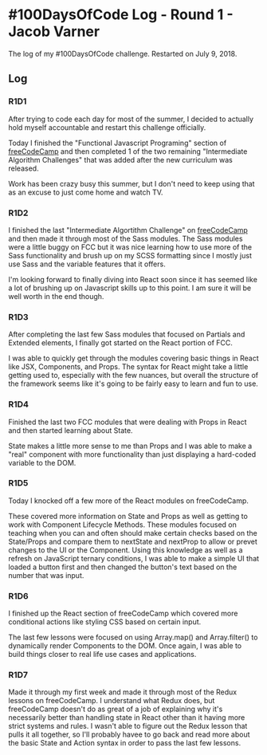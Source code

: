 # #100DaysOfCode Log - Round 1 - Jacob Varner

The log of my #100DaysOfCode challenge. Restarted on July 9, 2018.

## Log

### R1D1
After trying to code each day for most of the summer, I decided to actually hold myself accountable and restart this challenge officially.

Today I finished the "Functional Javascript Programing" section of [freeCodeCamp](https://www.freecodecamp.org) and then completed 1 of the two remaining "Intermediate Algorithm Challenges" that was added after the new curriculum was released.

Work has been crazy busy this summer, but I don't need to keep using that as an excuse to just come home and watch TV.

### R1D2

I finished the last "Intermediate Algortithm Challenge" on [freeCodeCamp](https://www.freecodecamp.org) and then made it through most of the Sass modules. The Sass modules were a little buggy on FCC but it was nice learning how to use more of the Sass functionality and brush up on my SCSS formatting since I mostly just use Sass and the variable features that it offers.

I'm looking forward to finally diving into React soon since it has seemed like a lot of brushing up on Javascript skills up to this point. I am sure it will be well worth in the end though.

### R1D3

After completing the last few Sass modules that focused on Partials and Extended elements, I finally got started on the React portion of FCC.

I was able to quickly get through the modules covering basic things in React like JSX, Components, and Props. The syntax for React might take a little getting used to, especially with the few nuances, but overall the structure of the framework seems like it's going to be fairly easy to learn and fun to use.

### R1D4

Finished the last two FCC modules that were dealing with Props in React and then started learning about State.

State makes a little more sense to me than Props and I was able to make a "real" component with more functionality than just displaying a hard-coded variable to the DOM.

### R1D5

Today I knocked off a few more of the React modules on freeCodeCamp.

These covered more information on State and Props as well as getting to work with Component Lifecycle Methods. These modules focused on teaching when you can and often should make certain checks based on the State/Props and compare them to nextState and nextProp to allow or prevet changes to the UI or the Component. Using this knowledge as well as a refresh on JavaScript ternary conditions, I was able to make a simple UI that loaded a button first and then changed the button's text based on the number that was input.

### R1D6

I finished up the React section of freeCodeCamp which covered more conditional actions like styling CSS based on certain input.

The last few lessons were focused on using Array.map() and Array.filter() to dynamically render Components to the DOM. Once again, I was able to build things closer to real life use cases and applications.

### R1D7

Made it through my first week and made it through most of the Redux lessons on freeCodeCamp. I understand what Redux does, but freeCodeCamp doesn't do as great of a job of explaining why it's necessarily better than handling state in React other than it having more strict systems and rules. I wasn't able to figure out the Redux lesson that pulls it all together, so I'll probably havee to go back and read more about the basic State and Action syntax in order to pass the last few lessons.
